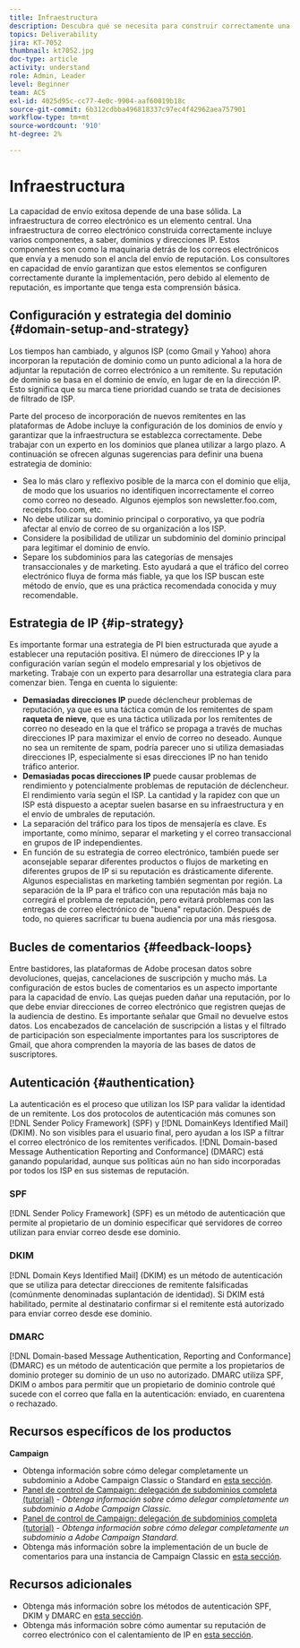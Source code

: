 ```yaml
---
title: Infraestructura
description: Descubra qué se necesita para construir correctamente una infraestructura de correo electrónico.
topics: Deliverability
jira: KT-7052
thumbnail: kt7052.jpg
doc-type: article
activity: understand
role: Admin, Leader
level: Beginner
team: ACS
exl-id: 4025d95c-cc77-4e0c-9904-aaf60019b18c
source-git-commit: 6b312cdbba496818337c97ec4f42962aea757901
workflow-type: tm+mt
source-wordcount: '910'
ht-degree: 2%

---
```


# Infraestructura

La capacidad de envío exitosa depende de una base sólida. La infraestructura de correo electrónico es un elemento central. Una infraestructura de correo electrónico construida correctamente incluye varios componentes, a saber, dominios y direcciones IP. Estos componentes son como la maquinaria detrás de los correos electrónicos que envía y a menudo son el ancla del envío de reputación. Los consultores en capacidad de envío garantizan que estos elementos se configuren correctamente durante la implementación, pero debido al elemento de reputación, es importante que tenga esta comprensión básica.

## Configuración y estrategia del dominio {#domain-setup-and-strategy}

Los tiempos han cambiado, y algunos ISP (como Gmail y Yahoo) ahora incorporan la reputación de dominio como un punto adicional a la hora de adjuntar la reputación de correo electrónico a un remitente. Su reputación de dominio se basa en el dominio de envío, en lugar de en la dirección IP. Esto significa que su marca tiene prioridad cuando se trata de decisiones de filtrado de ISP.

Parte del proceso de incorporación de nuevos remitentes en las plataformas de Adobe incluye la configuración de los dominios de envío y garantizar que la infraestructura se establezca correctamente. Debe trabajar con un experto en los dominios que planea utilizar a largo plazo. A continuación se ofrecen algunas sugerencias para definir una buena estrategia de dominio:

* Sea lo más claro y reflexivo posible de la marca con el dominio que elija, de modo que los usuarios no identifiquen incorrectamente el correo como correo no deseado. Algunos ejemplos son newsletter.foo.com, receipts.foo.com, etc.
* No debe utilizar su dominio principal o corporativo, ya que podría afectar al envío de correo de su organización a los ISP.
* Considere la posibilidad de utilizar un subdominio del dominio principal para legitimar el dominio de envío.
* Separe los subdominios para las categorías de mensajes transaccionales y de marketing. Esto ayudará a que el tráfico del correo electrónico fluya de forma más fiable, ya que los ISP buscan este método de envío, que es una práctica recomendada conocida y muy recomendable.

## Estrategia de IP {#ip-strategy}

Es importante formar una estrategia de PI bien estructurada que ayude a establecer una reputación positiva. El número de direcciones IP y la configuración varían según el modelo empresarial y los objetivos de marketing. Trabaje con un experto para desarrollar una estrategia clara para comenzar bien. Tenga en cuenta lo siguiente:

* **Demasiadas direcciones IP** puede déclencheur problemas de reputación, ya que es una táctica común de los remitentes de spam **raqueta de nieve**, que es una táctica utilizada por los remitentes de correo no deseado en la que el tráfico se propaga a través de muchas direcciones IP para maximizar el envío de correo no deseado. Aunque no sea un remitente de spam, podría parecer uno si utiliza demasiadas direcciones IP, especialmente si esas direcciones IP no han tenido tráfico anterior.
* **Demasiadas pocas direcciones IP** puede causar problemas de rendimiento y potencialmente problemas de reputación de déclencheur. El rendimiento varía según el ISP. La cantidad y la rapidez con que un ISP está dispuesto a aceptar suelen basarse en su infraestructura y en el envío de umbrales de reputación.
* La separación del tráfico para los tipos de mensajería es clave. Es importante, como mínimo, separar el marketing y el correo transaccional en grupos de IP independientes.
* En función de su estrategia de correo electrónico, también puede ser aconsejable separar diferentes productos o flujos de marketing en diferentes grupos de IP si su reputación es drásticamente diferente. Algunos especialistas en marketing también segmentan por región. La separación de la IP para el tráfico con una reputación más baja no corregirá el problema de reputación, pero evitará problemas con las entregas de correo electrónico de &quot;buena&quot; reputación. Después de todo, no quieres sacrificar tu buena audiencia por una más riesgosa.

## Bucles de comentarios {#feedback-loops}

Entre bastidores, las plataformas de Adobe procesan datos sobre devoluciones, quejas, cancelaciones de suscripción y mucho más. La configuración de estos bucles de comentarios es un aspecto importante para la capacidad de envío. Las quejas pueden dañar una reputación, por lo que debe enviar direcciones de correo electrónico que registren quejas de la audiencia de destino. Es importante señalar que Gmail no devuelve estos datos. Los encabezados de cancelación de suscripción a listas y el filtrado de participación son especialmente importantes para los suscriptores de Gmail, que ahora comprenden la mayoría de las bases de datos de suscriptores.

## Autenticación {#authentication}

La autenticación es el proceso que utilizan los ISP para validar la identidad de un remitente. Los dos protocolos de autenticación más comunes son [!DNL Sender Policy Framework] (SPF) y [!DNL DomainKeys Identified Mail] (DKIM). No son visibles para el usuario final, pero ayudan a los ISP a filtrar el correo electrónico de los remitentes verificados. [!DNL Domain-based Message Authentication Reporting and Conformance] (DMARC) está ganando popularidad, aunque sus políticas aún no han sido incorporadas por todos los ISP en sus sistemas de reputación.

### SPF

[!DNL Sender Policy Framework] (SPF) es un método de autenticación que permite al propietario de un dominio especificar qué servidores de correo utilizan para enviar correo desde ese dominio.

### DKIM

[!DNL Domain Keys Identified Mail] (DKIM) es un método de autenticación que se utiliza para detectar direcciones de remitente falsificadas (comúnmente denominadas suplantación de identidad). Si DKIM está habilitado, permite al destinatario confirmar si el remitente está autorizado para enviar correo desde ese dominio.

### DMARC

[!DNL Domain-based Message Authentication, Reporting and Conformance] (DMARC) es un método de autenticación que permite a los propietarios de dominio proteger su dominio de un uso no autorizado. DMARC utiliza SPF, DKIM o ambos para permitir que un propietario de dominio controle qué sucede con el correo que falla en la autenticación: enviado, en cuarentena o rechazado.

## Recursos específicos de los productos

**Campaign**

* Obtenga información sobre cómo delegar completamente un subdominio a Adobe Campaign Classic o Standard en [esta sección](/help/additional-resources/ac-domain-name-setup.md).
* [Panel de control de Campaign: delegación de subdominios completa (tutorial)](https://experienceleague.adobe.com/docs/campaign-classic-learn/control-panel/subdomains-and-certificates/subdomain-delegation.html) - *Obtenga información sobre cómo delegar completamente un subdominio a Adobe Campaign Classic.*
* [Panel de control de Campaign: delegación de subdominios completa (tutorial)](https://experienceleague.adobe.com/docs/campaign-standard-learn/control-panel/subdomains-and-certificates/subdomain-delegation.html) - *Obtenga información sobre cómo delegar completamente un subdominio a Adobe Campaign Standard.*
* Obtenga más información sobre la implementación de un bucle de comentarios para una instancia de Campaign Classic en [esta sección](/help/additional-resources/acc-technical-recommendations.md#feedback-loop-acc).

## Recursos adicionales

* Obtenga más información sobre los métodos de autenticación SPF, DKIM y DMARC en [esta sección](/help/additional-resources/authentication.md).
* Obtenga más información sobre cómo aumentar su reputación de correo electrónico con el calentamiento de IP en [esta sección](/help/additional-resources/increase-reputation-with-ip-warming.md).
